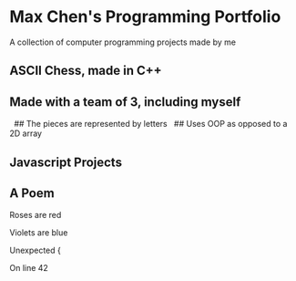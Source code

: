 # Max Chen's Programming Portfolio

A collection of computer programming projects made by me

## ASCII Chess, made in C++
   ## Made with a team of 3, including myself
   ## The pieces are represented by letters
   ## Uses OOP as opposed to a 2D array

## Javascript Projects

## A Poem

  Roses are red
  
  Violets are blue
  
  Unexpected {
  
  On line 42
